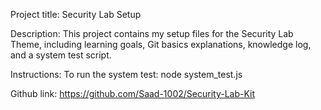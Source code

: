 Project title: Security Lab Setup

Description: This project contains my setup files for the Security Lab Theme, including learning goals, Git basics explanations, knowledge log, and a system test script.

Instructions: To run the system test: node system_test.js

Github link: https://github.com/Saad-1002/Security-Lab-Kit

